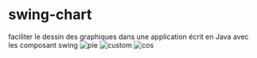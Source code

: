 # swing-chart
faciliter le dessin des graphiques dans une application écrit en Java avec les composant swing
![pie](https://user-images.githubusercontent.com/95530551/189491345-bdcc47df-c5fa-490d-b954-7032eddc4e6e.png)
![custom](https://user-images.githubusercontent.com/95530551/189491417-91b5768c-6b34-4100-ab27-e074ff2de4f8.png)
![cos](https://user-images.githubusercontent.com/95530551/189491419-76e1721e-c97a-4739-ad9d-d35aa9713ea1.png)
